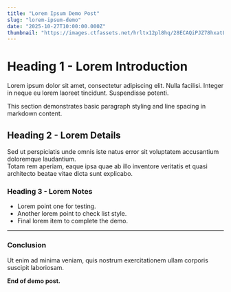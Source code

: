 ```yaml
---
title: "Lorem Ipsum Demo Post"
slug: "lorem-ipsum-demo"
date: "2025-10-27T10:00:00.000Z"
thumbnail: "https://images.ctfassets.net/hrltx12pl8hq/28ECAQiPJZ78hxatLTa7Ts/2f695d869736ae3b0de3e56ceaca3958/free-nature-images.jpg?fit=fill&w=1200&h=630"
---
```


# Heading 1 - Lorem Introduction

Lorem ipsum dolor sit amet, consectetur adipiscing elit. Nulla facilisi. Integer in neque eu lorem laoreet tincidunt. Suspendisse potenti.  

This section demonstrates basic paragraph styling and line spacing in markdown content.

## Heading 2 - Lorem Details

Sed ut perspiciatis unde omnis iste natus error sit voluptatem accusantium doloremque laudantium.  
Totam rem aperiam, eaque ipsa quae ab illo inventore veritatis et quasi architecto beatae vitae dicta sunt explicabo.

### Heading 3 - Lorem Notes

- Lorem point one for testing.  
- Another lorem point to check list style.  
- Final lorem item to complete the demo.  

---

### Conclusion

Ut enim ad minima veniam, quis nostrum exercitationem ullam corporis suscipit laboriosam.  

**End of demo post.**
